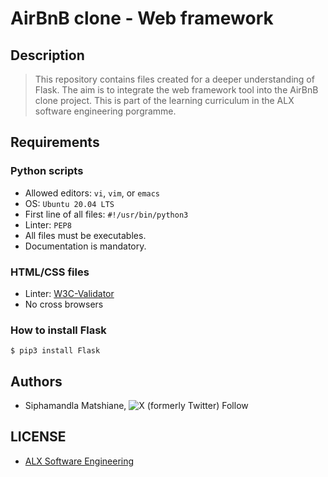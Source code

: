 # AirBnB clone - Web framework

## Description
> This repository contains files created for a deeper understanding of Flask. The aim is to integrate the web framework tool into the AirBnB clone project. This is part of the learning curriculum in the ALX software engineering porgramme.

## Requirements

### Python scripts
- Allowed editors: `vi`, `vim`, or `emacs`
- OS: `Ubuntu 20.04 LTS`
- First line of all files: `#!/usr/bin/python3`
- Linter: `PEP8`
- All files must be executables.
- Documentation is mandatory.

### HTML/CSS files
- Linter: [W3C-Validator](https://intranet.alxswe.com/rltoken/_bfSTiq2t4otmyPespKhEg)
- No cross browsers

### How to install Flask
```
$ pip3 install Flask
```

## Authors
- Siphamandla Matshiane, ![X (formerly Twitter) Follow](https://img.shields.io/twitter/follow/Siphamandl76892)

## LICENSE
- [ALX Software Engineering](https://tech.alxafrica.com/software-engineering-plus-programme-johannesburg)
